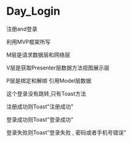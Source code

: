 # Day_Login
注册and登录

利用MVP框架所写

M层是请求数据层和网络层

V层是获取Presenter层数据方法视图展示层

P层是绑定和解绑 引用Model层数据

这个登录没有跳转,只有Toast方法

注册成功则Toast"注册成功"

登录成功则Toast"登录成功"

登录失败则Toast"登录失败 , 密码或者手机号错误"
